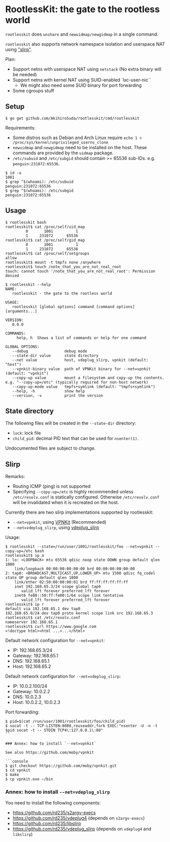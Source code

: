 # RootlessKit: the gate to the rootless world

`rootlesskit` does `unshare` and `newuidmap/newgidmap` in a single command.

`rootlesskit` also supports network namespace isolation and userspace NAT using ["slirp"](#slirp).

Plan:
* Support netns with userspace NAT using `netstack` (No extra binary will be needed)
* Support netns with kernel NAT using SUID-enabled `lxc-user-nic``
  * We might also need some SUID binary for port forwarding
* Some cgroups stuff

## Setup

```console
$ go get github.com/AkihiroSuda/rootlesskit/cmd/rootlesskit
```

Requirements:
* Some distros such as Debian and Arch Linux require `echo 1 > /proc/sys/kernel/unprivileged_userns_clone`
* `newuidmap` and `newgidmap` need to be installed on the host. These commands are provided by the `uidmap` package.
* `/etc/subuid` and `/etc/subgid` should contain >= 65536 sub-IDs. e.g. `penguin:231072:65536`.

```console
$ id -u
1001
$ grep ^$(whoami): /etc/subuid
penguin:231072:65536
$ grep ^$(whoami): /etc/subgid
penguin:231072:65536
```

## Usage

```console
$ rootlesskit bash
rootlesskit$ cat /proc/self/uid_map
         0       1001          1
         1     231072      65536
rootlesskit$ cat /proc/self/gid_map
         0       1001          1
         1     231072      65536
rootlesskit$ cat /proc/self/setgroups
allow
rootlesskit$ mount -t tmpfs none /anywhere
rootlesskit$ touch /note_that_you_are_not_real_root
touch: cannot touch '/note_that_you_are_not_real_root': Permission denied
```

```console
$ rootlesskit --help
NAME:
   rootlesskit - the gate to the rootless world

USAGE:
   rootlesskit [global options] command [command options] [arguments...]

VERSION:
   0.0.0

COMMANDS:
     help, h  Shows a list of commands or help for one command

GLOBAL OPTIONS:
   --debug                debug mode
   --state-dir value      state directory
   --net value            host, vdeplug_slirp, vpnkit (default: "host")
   --vpnkit-binary value  path of VPNKit binary for --net=vpnkit (default: "vpnkit")
   --copy-up value        mount a filesystem and copy-up the contents. e.g. "--copy-up=/etc" (typically required for non-host network)
   --copy-up-mode value   tmpfs+symlink (default: "tmpfs+symlink")
   --help, -h             show help
   --version, -v          print the version
```


## State directory

The following files will be created in the `--state-dir` directory:
* `lock`: lock file
* `child_pid`: decimal PID text that can be used for `nsenter(1)`.

Undocumented files are subject to change.

## Slirp

Remarks:
* Routing ICMP (ping) is not supported
* Specifying `--copy-up=/etc` is highly recommended unless `/etc/resolv.conf` is statically configured. Otherwise `/etc/resolv.conf` will be invalidated when it is recreated on the host.

Currently there are two slirp implementations supported by rootlesskit:
* `--net=vpnkit`, using [VPNKit](https://github.com/moby/vpnkit) (Recommended)
* `--net=vdeplug_slirp`, using [vdeplug_slirp](https://github.com/rd235/vdeplug_slirp)

Usage:

```console
$ rootlesskit --state=/run/user/1001/rootlesskit/foo --net=vpnkit --copy-up=/etc bash
rootlesskit$ ip a
1: lo: <LOOPBACK> mtu 65536 qdisc noop state DOWN group default qlen 1000
    link/loopback 00:00:00:00:00:00 brd 00:00:00:00:00:00
2: tap0: <BROADCAST,MULTICAST,UP,LOWER_UP> mtu 1500 qdisc fq_codel state UP group default qlen 1000
    link/ether 02:50:00:00:00:01 brd ff:ff:ff:ff:ff:ff
    inet 192.168.65.3/24 scope global tap0
       valid_lft forever preferred_lft forever
    inet6 fe80::50:ff:fe00:1/64 scope link tentative
       valid_lft forever preferred_lft forever
rootlesskit$ ip r
default via 192.168.65.1 dev tap0
192.168.65.0/24 dev tap0 proto kernel scope link src 192.168.65.3
rootlesskit$ cat /etc/resolv.conf 
nameserver 192.168.65.1
rootlesskit$ curl https://www.google.com
<!doctype html><html ...>...</html>
```

Default network configuration for `--net=vpnkit`:
* IP: 192.168.65.3/24
* Gateway: 192.168.65.1
* DNS: 192.168.65.1
* Host: 192.168.65.2

Default network configuration for `--net=vdeplug_slirp`:
* IP: 10.0.2.100/24
* Gateway: 10.0.2.2
* DNS: 10.0.2.3
* Host: 10.0.2.2, 10.0.2.3

Port forwarding:
```console
$ pid=$(cat /run/user/1001/rootlesskit/foo/child_pid)
$ socat -t -- TCP-LISTEN:8080,reuseaddr,fork EXEC:"nsenter -U -n -t $pid socat -t -- STDIN TCP4\:127.0.0.1\:80"
``

### Annex: how to install `--net=vpnkit`

See also https://github.com/moby/vpnkit

```console
$ git checkout https://github.com/moby/vpnkit.git
$ cd vpnkit
$ make
$ cp vpnkit.exe ~/bin
```

### Annex: how to install `--net=vdeplug_slirp`

You need to install the following components:

* https://github.com/rd235/s2argv-execs
* https://github.com/rd235/vdeplug4 (depends on `s2argv-execs`)
* https://github.com/rd235/libslirp
* https://github.com/rd235/vdeplug_slirp (depends on `vdeplug4` and `libslirp`)
